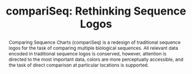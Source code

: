 ---
layout: publication
title: "compariSeq: Rethinking Sequence Logos"
key: 2013_biovis_compariseq
type: poster


shortname: compariseq
image: 2013_biovis_compariseq.png

authors:
- mckenna
- quinan
- bigelow

year: 2013
note: BioVis Redesign Contest submission

bibentry: inproceedings
bib:
  booktitle: Proceedings of the IEEE Symposium on Biological Data Visualization - Redesign Contest Poster (BioVis ’13)

pdf: 2013_biovis_compariseq.pdf
code: "https://github.com/visdesignlab/compariSeq"
supplements:
- name: Poster
  link: 2013_biovis_compariseq_poster.pdf
  # defaults to a download icon, use this if you want a link-out icon
  linksym: true

abstract: "
<p>Comparing Sequence Charts (compariSeq) is a redesign of traditional sequence logos for the task of comparing multiple biological sequences. All relevant data encoded in traditional sequence logos is conserved, however, attention is directed to the most important data, colors are more perceptually accessible, and the task of direct comparison at particular locations is supported.</p>"

---